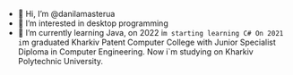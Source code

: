 - 👋 Hi, I’m @danilamasterua
- 👀 I’m interested in desktop programming
- 🌱 I’m currently learning Java, on 2022 i`m starting learning C#
On 2021 i`m graduated Kharkiv Patent Computer College with Junior Specialist Diploma in Computer Engineering. Now i`m studying on Kharkiv Polytechnic University.

<!---
danilamasterua/danilamasterua is a ✨ special ✨ repository because its `README.md` (this file) appears on your GitHub profile.
You can click the Preview link to take a look at your changes.
--->

